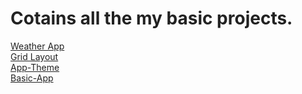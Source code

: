 <style>

  a, h1 {
  color:#222;
  }
  a:hover{
  color:#2c2c2c;
  }
</style>
<div class="container">
  <h1>Cotains all the my basic projects.</h1>
  <a href="https://omkarvaigankar8.github.io/weather-app" target="_blank">Weather App</a><br>
  <a href="https://omkarvaigankar8.github.io/grid-layout/" target="_blank">Grid Layout</a><br>
  <a href="https://omkarvaigankar8.github.io/app-theme-master" target="_blank">App-Theme</a><br>
  <a href="https://omkarvaigankar8.github.io/basic-app-master/" target="_blank">Basic-App</a>
</div>

